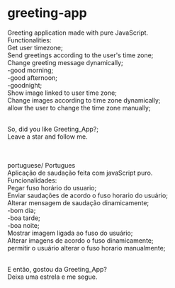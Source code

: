 # greeting-app
Greeting application made with pure JavaScript. <br>
Functionalities: <br>
Get user timezone; <br>
Send greetings according to the user's time zone; <br>
Change greeting message dynamically; <br>
-good morning; <br>
-good afternoon; <br> 
-goodnight; <br>
Show image linked to user time zone; <br>
Change images according to time zone dynamically; <br>
allow the user to change the time zone manually; <br> <br>

So, did you like Greeting_App?; <br> 
Leave a star and follow me.<br><br><br>

portuguese/ Portugues<br>
Aplicação de saudação feita com javaScript puro. <br>
Funcionalidades: <br>
Pegar fuso horário do usuario; <br>
Enviar saudações de acordo o fuso horario do usuário; <br>
Alterar mensagem de saudação dinamicamente; <br>
-bom dia; <br>
-boa tarde; <br>
-boa noite; <br>
Mostrar imagem ligada ao fuso do usuário; <br>
Alterar imagens de acordo o fuso dinamicamente; <br>
permitir o usuário alterar o fuso horario manualmente; <br> <br>

E então, gostou da Greeting_App? <br>
Deixa uma estrela e me segue.

